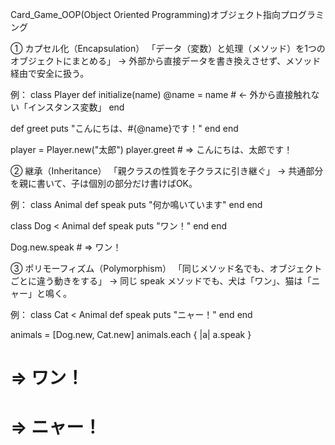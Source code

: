 Card_Game_OOP(Object Oriented Programming)オブジェクト指向プログラミング


① カプセル化（Encapsulation）
「データ（変数）と処理（メソッド）を1つのオブジェクトにまとめる」
→ 外部から直接データを書き換えさせず、メソッド経由で安全に扱う。

例：
class Player
  def initialize(name)
    @name = name  # ← 外から直接触れない「インスタンス変数」
  end

  def greet
    puts "こんにちは、#{@name}です！"
  end
end

player = Player.new("太郎")
player.greet  # => こんにちは、太郎です！

② 継承（Inheritance）
「親クラスの性質を子クラスに引き継ぐ」
→ 共通部分を親に書いて、子は個別の部分だけ書けばOK。

例：
class Animal
  def speak
    puts "何か鳴いています"
  end
end

class Dog < Animal
  def speak
    puts "ワン！"
  end
end

Dog.new.speak  # => ワン！

③ ポリモーフィズム（Polymorphism）
「同じメソッド名でも、オブジェクトごとに違う動きをする」
→ 同じ speak メソッドでも、犬は「ワン」、猫は「ニャー」と鳴く。

例：
class Cat < Animal
  def speak
    puts "ニャー！"
  end
end

animals = [Dog.new, Cat.new]
animals.each { |a| a.speak }
# => ワン！
# => ニャー！
